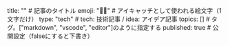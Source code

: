 title: "" # 記事のタイトル
emoji: "👩‍💻" # アイキャッチとして使われる絵文字（1文字だけ）
type: "tech" # tech: 技術記事 / idea: アイデア記事
topics: [] # タグ。["markdown", "vscode", "editor"]のように指定する
published: true # 公開設定（falseにすると下書き）
